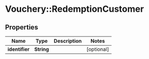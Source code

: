 # Vouchery::RedemptionCustomer

## Properties
Name | Type | Description | Notes
------------ | ------------- | ------------- | -------------
**identifier** | **String** |  | [optional] 


